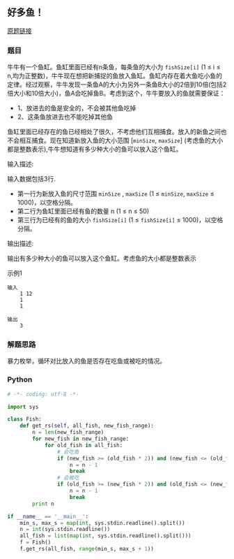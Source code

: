 ## 好多鱼！

[原题链接](https://www.nowcoder.com/questionTerminal/e3dd485dd23a42899228305658457927)

### 题目

牛牛有一个鱼缸。鱼缸里面已经有n条鱼，每条鱼的大小为 `fishSize[i]` (1 ≤ i ≤ n,均为正整数)，牛牛现在想把新捕捉的鱼放入鱼缸。鱼缸内存在着大鱼吃小鱼的定律。经过观察，牛牛发现一条鱼A的大小为另外一条鱼B大小的2倍到10倍(包括2倍大小和10倍大小)，鱼A会吃掉鱼B。考虑到这个，牛牛要放入的鱼就需要保证：

- 1、放进去的鱼是安全的，不会被其他鱼吃掉
- 2、这条鱼放进去也不能吃掉其他鱼

鱼缸里面已经存在的鱼已经相处了很久，不考虑他们互相捕食。放入的新鱼之间也不会相互捕食。现在知道新放入鱼的大小范围 [`minSize`, `maxSize`] (考虑鱼的大小都是整数表示),牛牛想知道有多少种大小的鱼可以放入这个鱼缸。 

输入描述:

输入数据包括3行. 

- 第一行为新放入鱼的尺寸范围 `minSize` , `maxSize` (1 ≤ `minSize`, `maxSize` ≤ 1000)，以空格分隔。
- 第二行为鱼缸里面已经有鱼的数量 n (1 ≤ n ≤ 50)
- 第三行为已经有的鱼的大小 `fishSize[i]` (1 ≤ `fishSize[i]` ≤ 1000)，以空格分隔。

输出描述:

输出有多少种大小的鱼可以放入这个鱼缸。考虑鱼的大小都是整数表示

示例1

    输入
        1 12 
        1 
        1

    输出
        3
        
### 解题思路

暴力枚举，循环对比放入的鱼是否存在吃鱼或被吃的情况。

### Python

```python
# -*- coding: utf-8 -*-

import sys

class Fish:
    def get_rs(self, all_fish, new_fish_range):
        n = len(new_fish_range)
        for new_fish in new_fish_range:
            for old_fish in all_fish:
                # 会吃鱼
                if (new_fish >= (old_fish * 2)) and (new_fish <= (old_fish * 10)):
                    n = n - 1
                    break
                # 会被吃
                if (old_fish >= (new_fish * 2)) and (old_fish <= (new_fish * 10)):
                    n = n - 1
                    break
        print n

if __name__ == '__main__':
    min_s, max_s = map(int, sys.stdin.readline().split())
    n = int(sys.stdin.readline())
    all_fish = list(map(int, sys.stdin.readline().split()))
    f = Fish()
    f.get_rs(all_fish, range(min_s, max_s + 1))
```